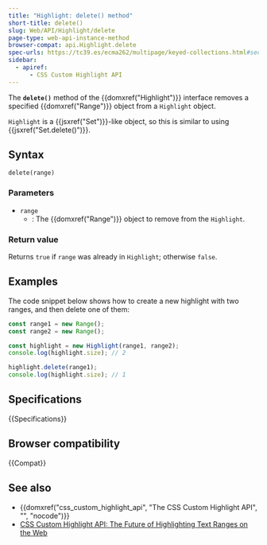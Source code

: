 ```yaml
---
title: "Highlight: delete() method"
short-title: delete()
slug: Web/API/Highlight/delete
page-type: web-api-instance-method
browser-compat: api.Highlight.delete
spec-urls: https://tc39.es/ecma262/multipage/keyed-collections.html#sec-set.prototype.delete
sidebar:
  - apiref:
      - CSS Custom Highlight API
---
```


The **`delete()`** method of the {{domxref("Highlight")}} interface removes a specified {{domxref("Range")}} object from a `Highlight` object.

`Highlight` is a {{jsxref("Set")}}-like object, so this is similar to using {{jsxref("Set.delete()")}}.

## Syntax

```js-nolint
delete(range)
```

### Parameters

- `range`
  - : The {{domxref("Range")}} object to remove from the `Highlight`.

### Return value

Returns `true` if `range` was already in `Highlight`; otherwise `false`.

## Examples

The code snippet below shows how to create a new highlight with two ranges, and then delete one of them:

```js
const range1 = new Range();
const range2 = new Range();

const highlight = new Highlight(range1, range2);
console.log(highlight.size); // 2

highlight.delete(range1);
console.log(highlight.size); // 1
```

## Specifications

{{Specifications}}

## Browser compatibility

{{Compat}}

## See also

- {{domxref("css_custom_highlight_api", "The CSS Custom Highlight API", "", "nocode")}}
- [CSS Custom Highlight API: The Future of Highlighting Text Ranges on the Web](https://css-tricks.com/css-custom-highlight-api-early-look/)
